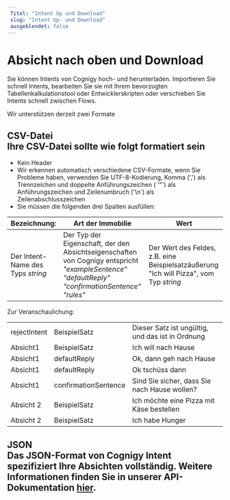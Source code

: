 ```yaml
---
 Titel: "Intent Up und Download" 
 slug: "Intent Up- und Download" 
 ausgeblendet: false 
---
```

# Absicht nach oben und Download

Sie können Intents von Cognigy hoch- und herunterladen. Importieren Sie schnell Intents, bearbeiten Sie sie mit Ihrem bevorzugten Tabellenkalkulationstool oder Entwicklerskripten oder verschieben Sie Intents schnell zwischen Flows.

Wir unterstützen derzeit zwei Formate

## CSV-Datei<div class="divider"></div>Ihre CSV-Datei sollte wie folgt formatiert sein

* Kein Header
* Wir erkennen automatisch verschiedene CSV-Formate, wenn Sie Probleme haben, verwenden Sie UTF-8-Kodierung, Komma (',') als Trennzeichen und doppelte Anführungszeichen ( '"') als Anführungszeichen und Zeilenumbruch ('\n') als Zeilenabschlusszeichen
* Sie müssen die folgenden drei Spalten ausfüllen:

| Bezeichnung: | Art der Immobilie | Wert |
|-----------------------------------|----------------------------------------------------------------------------------------------------------------------------------------|----------------------------------------------------------------------------------------------|
| Der Intent-Name des Typs *string* | Der Typ der Eigenschaft, der den Absichtseigenschaften von Cognigy entspricht<br/>*"exampleSentence" "defaultReply" "confirmationSentence" "rules"* | Der Wert des Feldes, z.B. eine Beispielsatzäußerung "Ich will Pizza", vom Typ *string* |

Zur Veranschaulichung:

|              |                      |                                          |
|--------------|----------------------|------------------------------------------|
| rejectIntent | BeispielSatz | Dieser Satz ist ungültig, und das ist in Ordnung |
| Absicht1 | BeispielSatz | Ich will nach Hause |
| Absicht1 | defaultReply | Ok, dann geh nach Hause |
| Absicht1 | defaultReply | Ok tschüss dann |
| Absicht1 | confirmationSentence | Sind Sie sicher, dass Sie nach Hause wollen?        |
| Absicht 2 | BeispielSatz | Ich möchte eine Pizza mit Käse bestellen |
| Absicht 2 | BeispielSatz | Ich habe Hunger |

## JSON<div class="divider"></div>Das JSON-Format von Cognigy Intent spezifiziert Ihre Absichten vollständig. Weitere Informationen finden Sie in unserer API-Dokumentation [hier](https://api-trial.cognigy.ai/openapi#post-/v2.0).